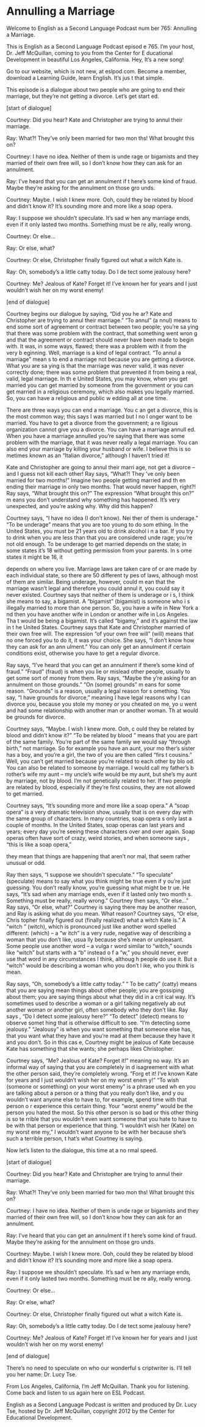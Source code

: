 # Annulling a Marriage

Welcome to English as a Second Language Podcast num ber 765: Annulling a Marriage. 

This is English as a Second Language Podcast episod e 765.  I’m your host, Dr. Jeff McQuillan, coming to you from the Center for E ducational Development in beautiful Los Angeles, California.  Hey, It’s a new  song! 

Go to our website, which is not new, at eslpod.com.   Become a member, download a Learning Guide, learn English.  It’s jus t that simple. 

This episode is a dialogue about two people who are  going to end their marriage, but they’re not getting a divorce.  Let’s get start ed. 

[start of dialogue] 

Courtney:  Did you hear?  Kate and Christopher are trying to annul their marriage. 

Ray:  What?!  They’ve only been married for two mon ths!  What brought this on? 

Courtney:  I have no idea.  Neither of them is unde rage or bigamists and they married of their own free will, so I don’t know how  they can ask for an annulment.   

Ray:  I’ve heard that you can get an annulment if t here’s some kind of fraud. Maybe they’re asking for the annulment on those gro unds. 

Courtney:  Maybe.  I wish I knew more.  Ooh, could they be related by blood and didn’t know it?  It’s sounding more and more like a  soap opera. 

Ray:  I suppose we shouldn’t speculate.  It’s sad w hen any marriage ends, even if it only lasted two months.  Something must be re ally, really wrong. 

Courtney:  Or else…  

Ray:  Or else, what? 

Courtney:  Or else, Christopher finally figured out  what a witch Kate is.   

Ray:  Oh, somebody’s a little catty today.  Do I de tect some jealousy here? 

Courtney:  Me?  Jealous of Kate?  Forget it!  I’ve known her for years and I just wouldn’t wish her on my worst enemy! 

[end of dialogue] 

Courtney begins our dialogue by saying, “Did you he ar?  Kate and Christopher are trying to annul their marriage.”  “To annul” (a nnul) means to end some sort of agreement or contract between two people; you’re sa ying that there was some problem with the contract, that something went wron g and that the agreement or contract should never have been made to begin with.   It was, in some ways, flawed; there was a problem with it from the very b eginning.  Well, marriage is a kind of legal contract.  “To annul a marriage” mean s to end a marriage not because you are getting a divorce.  What you are sa ying is that the marriage was never valid, it was never correctly done; there was  some problem that prevented it from being a real, valid, legal marriage.  In th e United States, you may know, when you get married you can get married by someone  from the government or you can get married in a religious ceremony, which also makes you legally married.  So, you can have a religious and public w edding all at one time.   

There are three ways you can end a marriage.  You c an get a divorce, this is the most common way; this says I was married but I no l onger want to be married. You have to get a divorce from the government; a re ligious organization cannot give you a divorce.  You can have a marriage annull ed.  When you have a marriage annulled you’re saying that there was some  problem with the marriage, that it was never really a legal marriage.  You can  also end your marriage by killing your husband or wife.  I believe this is so metimes known as an “Italian divorce,” although I haven’t tried it! 

Kate and Christopher are going to annul their marri age, not get a divorce – and I guess not kill each other!  Ray says, “What?!  They ’ve only been married for two months!”  Imagine two people getting married and th en ending their marriage in only two months.  That would never happen, right?!  Ray says, “What brought this on?”  The expression “What brought this on?” m eans you don’t understand why something has happened.  It’s very unexpected, and you’re asking why. Why did this happen? 

Courtney says, “I have no idea (I don’t know).  Nei ther of them is underage.”  “To be underage” means that you are too young to do som ething.  In the United States, you must be 21 years old to drink alcohol i n a bar.  If you try to drink when you are less than that you are considered unde rage; you’re not old enough. To be underage to get married depends on the state;  in some states it’s 18 without getting permission from your parents.  In s ome states it might be 16, it  

depends on where you live.  Marriage laws are taken  care of or are made by each individual state, so there are 50 different ty pes of laws, although most of them are similar.  Being underage, however, could m ean that the marriage wasn’t legal and therefore you could annul it, you could say it never existed. Courtney says that neither of them is underage or i s, I think she means to say, a bigamist.  A “bigamist” (bigamist) is someone who i s illegally married to more than one person.  So, you have a wife in New York a nd then you have another wife in London or another wife in Los Angeles.  Tha t would be being a bigamist. It’s called “bigamy,” and it’s against the law in t he United States.  Courtney says that Kate and Christopher married of their own free  will.  The expression “of your own free will” (will) means that no one forced you to do it, it was your choice. She says, “I don’t know how they can ask for an ann ulment.”  You can only get an annulment if certain conditions exist, otherwise  you have to get a regular divorce. 

Ray says, “I’ve heard that you can get an annulment  if there’s some kind of fraud.”  “Fraud” (fraud) is when you lie or mislead  other people, usually to get some sort of money from them.  Ray says, “Maybe the y’re asking for an annulment on those grounds.”  “On (some) grounds” m eans for some reason. “Grounds” is a reason, usually a legal reason for s omething.  You say, “I have grounds for divorce,” meaning I have legal reasons why I can divorce you, because you stole my money or you cheated on me, yo u went and had some relationship with another man or another woman.  Th at would be grounds for divorce. 

Courtney says, “Maybe.  I wish I knew more.  Ooh, c ould they be related by blood and didn’t know it?”  “To be related by blood ” means that you are part of the same family.  You’re part of the same family we  would say “through birth,” not marriage.  So for example you have an aunt, your mo ther’s sister has a boy, and you’re a girl, the two of you are then called “firs t cousins.”  Well, you can’t get married because you’re related to each other by blo od.  You can also be related to someone by marriage.  I would call my father’s b rother’s wife my aunt – my uncle’s wife would be my aunt, but she’s my aunt by  marriage, not by blood.  I’m not genetically related to her.  If two people are related by blood, especially if they’re first cousins, they are not allowed to get married. 

Courtney says, “It’s sounding more and more like a soap opera.”  A “soap opera” is a very dramatic television show, usually that is  on every day with the same group of characters.  In many countries, soap opera s only last a couple of months.  In the United States, soap operas can last  years and years; every day you’re seeing these characters over and over again.   Soap operas often have sort of crazy, weird stories, and when someone says , “this is like a soap opera,”  

they mean that things are happening that aren’t nor mal, that seem rather unusual or odd. 

Ray then says, “I suppose we shouldn’t speculate.”  “To speculate” (speculate) means to say what you think might be true even if y ou’re just guessing.  You don’t really know, you’re guessing what might be tr ue.  He says, “It’s sad when any marriage ends, even if it lasted only two month s.  Something must be really, really wrong.”  Courtney then says, “Or else…”  Ray  says, “Or else, what?” Courtney is saying there may be another reason, and  Ray is asking what do you mean.  What reason?  Courtney says, “Or else, Chris topher finally figured out (finally realized) what a witch Kate is.”  A “witch ” (witch), which is pronounced just like another word spelled different: (which) – a “w itch” is a very rude, negative way of describing a woman that you don’t like, usua lly because she’s mean or unpleasant.  Some people use another word – a vulga r word similar to “witch,” sounds like “witch” but starts with a “b” instead o f a “w,” you should never, ever use that word in any circumstances I think, althoug h people do use it.  But a “witch” would be describing a woman who you don’t l ike, who you think is mean. 

Ray says, “Oh, somebody’s a little catty today.”  “ To be catty” (catty) means that you are saying mean things about other people; you are gossiping about them; you are saying things about what they did in a crit ical way.  It’s sometimes used to describe a woman or a girl talking negatively ab out another woman or another girl, often somebody who they don’t like.  Ray says , “Do I detect some jealousy here?”  “To detect” (detect) means to observe somet hing that is otherwise difficult to see.  “I’m detecting some jealousy.”  “Jealousy”  is when you want something that someone else has, that you want what they have  and you’re mad at them because they have it and you don’t.  So in this cas e, Courtney might be jealous of Kate because Kate has something that she wants; she perhaps likes Christopher. 

Courtney says, “Me?  Jealous of Kate?  Forget it!” meaning no way.  It’s an informal way of saying that you are completely in d isagreement with what the other person said, they’re completely wrong.  “Forg et it!  I’ve known Kate for years and I just wouldn’t wish her on my worst enem y!”  “To wish (someone or something) on your worst enemy” is a phrase used wh en you are talking about a person or a thing that you really don’t like, and y ou wouldn’t want anyone else to have to, for example, spend time with that person o r experience this certain thing.  Your “worst enemy” would be the person you hated the most.  So this other person is so bad or this other thing is so te rrible that you wouldn’t even want someone that you hate to have to be with that person or experience that thing.  “I wouldn’t wish her (Kate) on my worst ene my,” I wouldn’t want anyone to be with her because she’s such a terrible person, t hat’s what Courtney is saying.  

 Now let’s listen to the dialogue, this time at a no rmal speed. 

[start of dialogue] 

Courtney:  Did you hear?  Kate and Christopher are trying to annul their marriage. 

Ray:  What?!  They’ve only been married for two mon ths!  What brought this on? 

Courtney:  I have no idea.  Neither of them is unde rage or bigamists and they married of their own free will, so I don’t know how  they can ask for an annulment.   

Ray:  I’ve heard that you can get an annulment if t here’s some kind of fraud. Maybe they’re asking for the annulment on those gro unds. 

Courtney:  Maybe.  I wish I knew more.  Ooh, could they be related by blood and didn’t know it?  It’s sounding more and more like a  soap opera. 

Ray:  I suppose we shouldn’t speculate.  It’s sad w hen any marriage ends, even if it only lasted two months.  Something must be re ally, really wrong. 

Courtney:  Or else…  

Ray:  Or else, what? 

Courtney:  Or else, Christopher finally figured out  what a witch Kate is.   

Ray:  Oh, somebody’s a little catty today.  Do I de tect some jealousy here? 

Courtney:  Me?  Jealous of Kate?  Forget it!  I’ve known her for years and I just wouldn’t wish her on my worst enemy! 

[end of dialogue] 

There’s no need to speculate on who our wonderful s criptwriter is.  I’ll tell you her name: Dr. Lucy Tse.   

From Los Angeles, California, I’m Jeff McQuillan.  Thank you for listening.  Come back and listen to us again here on ESL Podcast. 

 English as a Second Language Podcast is written and  produced by Dr. Lucy Tse, hosted by Dr. Jeff McQuillan, copyright 2012 by the  Center for Educational Development.

